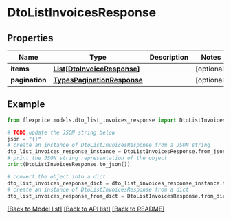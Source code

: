 # DtoListInvoicesResponse


## Properties

Name | Type | Description | Notes
------------ | ------------- | ------------- | -------------
**items** | [**List[DtoInvoiceResponse]**](DtoInvoiceResponse.md) |  | [optional] 
**pagination** | [**TypesPaginationResponse**](TypesPaginationResponse.md) |  | [optional] 

## Example

```python
from flexprice.models.dto_list_invoices_response import DtoListInvoicesResponse

# TODO update the JSON string below
json = "{}"
# create an instance of DtoListInvoicesResponse from a JSON string
dto_list_invoices_response_instance = DtoListInvoicesResponse.from_json(json)
# print the JSON string representation of the object
print(DtoListInvoicesResponse.to_json())

# convert the object into a dict
dto_list_invoices_response_dict = dto_list_invoices_response_instance.to_dict()
# create an instance of DtoListInvoicesResponse from a dict
dto_list_invoices_response_from_dict = DtoListInvoicesResponse.from_dict(dto_list_invoices_response_dict)
```
[[Back to Model list]](../README.md#documentation-for-models) [[Back to API list]](../README.md#documentation-for-api-endpoints) [[Back to README]](../README.md)


